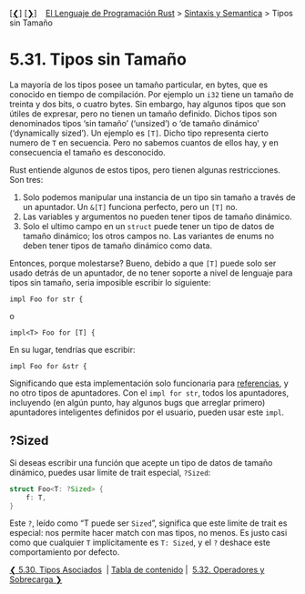 [[❮]](ch05-30-associated-types.md)
[[❯]](ch05-32-operators-and-overloading.md)
&nbsp;&nbsp;
[El Lenguaje de Programación Rust](_index.md) >
[Sintaxis y Semantica](ch05-00-syntax-and-semantics.md) > Tipos sin Tamaño

# 5.31. Tipos sin Tamaño

La mayoría de los tipos posee un tamaño particular, en bytes, que es conocido en
tiempo de compilación. Por ejemplo un `i32` tiene un tamaño de treinta y dos
bits, o cuatro bytes. Sin embargo, hay algunos tipos que son útiles de expresar,
pero no tienen un tamaño definido. Dichos tipos son denominados tipos ‘sin
tamaño’ (‘unsized’) o ‘de tamaño dinámico’ (‘dynamically sized’). Un ejemplo es
`[T]`. Dicho tipo representa cierto numero de `T` en secuencia. Pero no sabemos
cuantos de ellos hay, y en consecuencia el tamaño es desconocido.

Rust entiende algunos de estos tipos, pero tienen algunas restricciones. Son
tres:

1. Solo podemos manipular una instancia de un tipo sin tamaño a través de un
apuntador. Un `&[T]` funciona perfecto, pero un `[T]` no.
2. Las variables y argumentos no pueden tener tipos de tamaño dinámico.
3. Solo el ultimo campo en un `struct` puede tener un tipo de datos de tamaño
dinámico; los otros campos no. Las variantes de enums no deben tener tipos de
tamaño dinámico como data.

Entonces, porque molestarse? Bueno, debido a que `[T]` puede solo ser usado
detrás de un apuntador, de no tener soporte a nivel de lenguaje para tipos sin
tamaño, seria imposible escribir lo siguiente:

```rust,ignore
impl Foo for str {
```

o

```rust,ignore
impl<T> Foo for [T] {
```

En su lugar, tendrías que escribir:

```rust,ignore
impl Foo for &str {
```

Significando que esta implementación solo funcionaria para [referencias][ref], y
no otro tipos de apuntadores. Con el `impl for str`, todos los apuntadores,
incluyendo (en algún punto, hay algunos bugs que arreglar primero) apuntadores
inteligentes definidos por el usuario, pueden usar este `impl`.

[ref]: references-and-borrowing.html

## ?Sized

Si deseas escribir una función que acepte un tipo de datos de tamaño dinámico,
puedes usar limite de trait especial, `?Sized`:

```rust
struct Foo<T: ?Sized> {
    f: T,
}
```

Este `?`, leído como “T puede ser `Sized`”, significa que este limite de trait
es especial: nos permite hacer match con mas tipos, no menos. Es justo casi como
que cualquier `T` implícitamente es `T: Sized`, y el `?` deshace este
comportamiento por defecto.

[❮ 5.30. Tipos Asociados](ch05-30-associated-types.md)
&nbsp;|&nbsp;[Tabla de contenido](_index.md)&nbsp;|&nbsp;
[5.32. Operadores y Sobrecarga ❯](ch05-32-operators-and-overloading.md)
